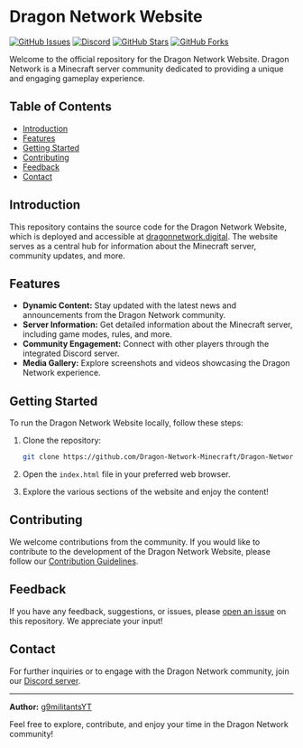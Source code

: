 # Dragon Network Website

[![GitHub Issues](https://img.shields.io/github/issues/Dragon-Network-Minecraft/Dragon-Network-Website?style=for-the-badge)](https://github.com/Dragon-Network-Minecraft/Dragon-Network-Website/issues)
[![Discord](https://img.shields.io/discord/123456789012345678?label=Discord&style=for-the-badge)](https://discord.gg/CQsNFK6t4U)
[![GitHub Stars](https://img.shields.io/github/stars/Dragon-Network-Minecraft/Dragon-Network-Website?style=for-the-badge)](https://github.com/Dragon-Network-Minecraft/Dragon-Network-Website/stargazers)
[![GitHub Forks](https://img.shields.io/github/forks/Dragon-Network-Minecraft/Dragon-Network-Website?style=for-the-badge)](https://github.com/Dragon-Network-Minecraft/Dragon-Network-Website/network/members)

Welcome to the official repository for the Dragon Network Website. Dragon Network is a Minecraft server community dedicated to providing a unique and engaging gameplay experience.

## Table of Contents
- [Introduction](#introduction)
- [Features](#features)
- [Getting Started](#getting-started)
- [Contributing](#contributing)
- [Feedback](#feedback)
- [Contact](#contact)

## Introduction

This repository contains the source code for the Dragon Network Website, which is deployed and accessible at [dragonnetwork.digital](https://dragonnetwork.digital/). The website serves as a central hub for information about the Minecraft server, community updates, and more.

## Features

- **Dynamic Content:** Stay updated with the latest news and announcements from the Dragon Network community.
- **Server Information:** Get detailed information about the Minecraft server, including game modes, rules, and more.
- **Community Engagement:** Connect with other players through the integrated Discord server.
- **Media Gallery:** Explore screenshots and videos showcasing the Dragon Network experience.

## Getting Started

To run the Dragon Network Website locally, follow these steps:

1. Clone the repository:

   ```bash
   git clone https://github.com/Dragon-Network-Minecraft/Dragon-Network-Website.git
   ```

2. Open the `index.html` file in your preferred web browser.

3. Explore the various sections of the website and enjoy the content!

## Contributing

We welcome contributions from the community. If you would like to contribute to the development of the Dragon Network Website, please follow our [Contribution Guidelines](CONTRIBUTING.md).

## Feedback

If you have any feedback, suggestions, or issues, please [open an issue](https://github.com/Dragon-Network-Minecraft/Dragon-Network-Website/issues) on this repository. We appreciate your input!

## Contact

For further inquiries or to engage with the Dragon Network community, join our [Discord server](https://discord.gg/CQsNFK6t4U).

---

**Author:** [g9militantsYT](https://github.com/g9militantsYT)


Feel free to explore, contribute, and enjoy your time in the Dragon Network community!
